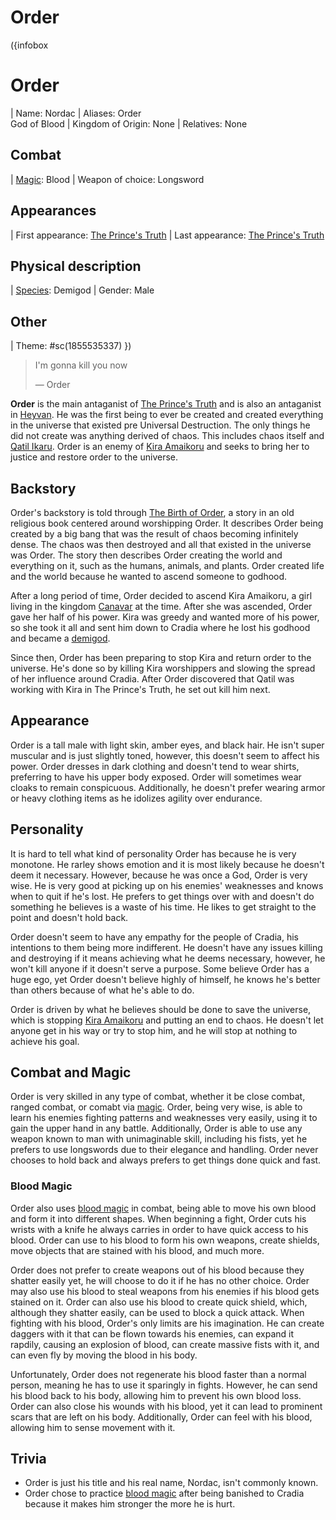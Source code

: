 # Order

({infobox
# Order
| Name: Nordac
| Aliases: Order <br> God of Blood
| Kingdom of Origin: None
| Relatives: None
## Combat
| [Magic](?entry=magic "Magic"): Blood
| Weapon of choice: Longsword
## Appearances
| First appearance: [The Prince's Truth](?entry=the-prince's-truth "The Prince's Truth")
| Last appearance: [The Prince's Truth](?entry=the-prince's-truth "The Prince's Truth")
## Physical description
| [Species](?entry=species "Species"): Demigod
| Gender: Male
## Other
| Theme: #sc(1855535337)
})

> I'm gonna kill you now
>
> ― Order

**Order** is the main antaganist of [The Prince's Truth](?entry=the-prince's-truth) and is also an antaganist in [Heyvan](?entry=heyvan-(book)). He was the first being to ever be created and created everything in the universe that existed pre Universal Destruction. The only things he did not create was anything derived of chaos. This includes chaos itself and [Qatil Ikaru](?entry=qatil-ikaru). Order is an enemy of [Kira Amaikoru](?entry=kira-amaikoru) and seeks to bring her to justice and restore order to the universe.

## Backstory

Order's backstory is told through [The Birth of Order](https://docs.google.com/document/d/156tEg_gCU1lIk8yqMwPWvJ8fE2a_Ql3_OI6n4iYDIOs/edit?usp=sharing), a story in an old religious book centered around worshipping Order. It describes Order being created by a big bang that was the result of chaos becoming infinitely dense. The chaos was then destroyed and all that existed in the universe was Order. The story then describes Order creating the world and everything on it, such as the humans, animals, and plants. Order created life and the world because he wanted to ascend someone to godhood.

After a long period of time, Order decided to ascend Kira Amaikoru, a girl living in the kingdom [Canavar](?entry=canavar) at the time. After she was ascended, Order gave her half of his power. Kira was greedy and wanted more of his power, so she took it all and sent him down to Cradia where he lost his godhood and became a [demigod](?entry=species#demigods).

Since then, Order has been preparing to stop Kira and return order to the universe. He's done so by killing Kira worshippers and slowing the spread of her influence around Cradia. After Order discovered that Qatil was working with Kira in The Prince's Truth, he set out kill him next.

## Appearance

Order is a tall male with light skin, amber eyes, and black hair. He isn't super muscular and is just slightly toned, however, this doesn't seem to affect his power. Order dresses in dark clothing and doesn't tend to wear shirts, preferring to have his upper body exposed. Order will sometimes wear cloaks to remain conspicuous. Additionally, he doesn't prefer wearing armor or heavy clothing items as he idolizes agility over endurance.

## Personality

It is hard to tell what kind of personality Order has because he is very monotone. He rarley shows emotion and it is most likely because he doesn't deem it necessary. However, because he was once a God, Order is very wise. He is very good at picking up on his enemies' weaknesses and knows when to quit if he's lost. He prefers to get things over with and doesn't do something he believes is a waste of his time. He likes to get straight to the point and doesn't hold back.

Order doesn't seem to have any empathy for the people of Cradia, his intentions to them being more indifferent. He doesn't have any issues killing and destroying if it means achieving what he deems necessary, however, he won't kill anyone if it doesn't serve a purpose. Some believe Order has a huge ego, yet Order doesn't believe highly of himself, he knows he's better than others because of what he's able to do.

Order is driven by what he believes should be done to save the universe, which is stopping [Kira Amaikoru](?entry=kira-amaikoru) and putting an end to chaos. He doesn't let anyone get in his way or try to stop him, and he will stop at nothing to achieve his goal.

## Combat and Magic

Order is very skilled in any type of combat, whether it be close combat, ranged combat, or comabt via [magic](?entry=magic). Order, being very wise, is able to learn his enemies fighting patterns and weaknesses very easily, using it to gain the upper hand in any battle. Additionally, Order is able to use any weapon known to man with unimaginable skill, including his fists, yet he prefers to use longswords due to their elegance and handling. Order never chooses to hold back and always prefers to get things done quick and fast.

### Blood Magic

Order also uses [blood magic](?entry=magic#divine-magic) in combat, being able to move his own blood and form it into different shapes. When beginning a fight, Order cuts his wrists with a knife he always carries in order to have quick access to his blood. Order can use to his blood to form his own weapons, create shields, move objects that are stained with his blood, and much more.

Order does not prefer to create weapons out of his blood because they shatter easily yet, he will choose to do it if he has no other choice. Order may also use his blood to steal weapons from his enemies if his blood gets stained on it. Order can also use his blood to create quick shield, which, although they shatter easily, can be used to block a quick attack. When fighting with his blood, Order's only limits are his imagination. He can create daggers with it that can be flown towards his enemies, can expand it rapdily, causing an explosion of blood, can create massive fists with it, and can even fly by moving the blood in his body.

Unfortunately, Order does not regenerate his blood faster than a normal person, meaning he has to use it sparingly in fights. However, he can send his blood back to his body, allowing him to prevent his own blood loss. Order can also close his wounds with his blood, yet it can lead to prominent scars that are left on his body. Additionally, Order can feel with his blood, allowing him to sense movement with it.

## Trivia

* Order is just his title and his real name, Nordac, isn't commonly known.
* Order chose to practice [blood magic](?entry=magic#divine-magic) after being banished to Cradia because it makes him stronger the more he is hurt.